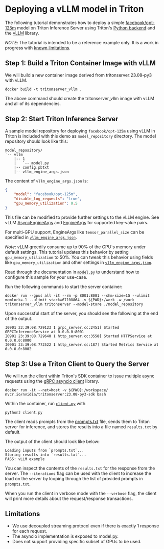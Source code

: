 <!--
# Copyright 2023, NVIDIA CORPORATION & AFFILIATES. All rights reserved.
#
# Redistribution and use in source and binary forms, with or without
# modification, are permitted provided that the following conditions
# are met:
#  * Redistributions of source code must retain the above copyright
#    notice, this list of conditions and the following disclaimer.
#  * Redistributions in binary form must reproduce the above copyright
#    notice, this list of conditions and the following disclaimer in the
#    documentation and/or other materials provided with the distribution.
#  * Neither the name of NVIDIA CORPORATION nor the names of its
#    contributors may be used to endorse or promote products derived
#    from this software without specific prior written permission.
#
# THIS SOFTWARE IS PROVIDED BY THE COPYRIGHT HOLDERS ``AS IS'' AND ANY
# EXPRESS OR IMPLIED WARRANTIES, INCLUDING, BUT NOT LIMITED TO, THE
# IMPLIED WARRANTIES OF MERCHANTABILITY AND FITNESS FOR A PARTICULAR
# PURPOSE ARE DISCLAIMED.  IN NO EVENT SHALL THE COPYRIGHT OWNER OR
# CONTRIBUTORS BE LIABLE FOR ANY DIRECT, INDIRECT, INCIDENTAL, SPECIAL,
# EXEMPLARY, OR CONSEQUENTIAL DAMAGES (INCLUDING, BUT NOT LIMITED TO,
# PROCUREMENT OF SUBSTITUTE GOODS OR SERVICES; LOSS OF USE, DATA, OR
# PROFITS; OR BUSINESS INTERRUPTION) HOWEVER CAUSED AND ON ANY THEORY
# OF LIABILITY, WHETHER IN CONTRACT, STRICT LIABILITY, OR TORT
# (INCLUDING NEGLIGENCE OR OTHERWISE) ARISING IN ANY WAY OUT OF THE USE
# OF THIS SOFTWARE, EVEN IF ADVISED OF THE POSSIBILITY OF SUCH DAMAGE.
-->


# Deploying a vLLM model in Triton

The following tutorial demonstrates how to deploy a simple
[facebook/opt-125m](https://huggingface.co/facebook/opt-125m) model on
Triton Inference Server using Triton's [Python backend](https://github.com/triton-inference-server/python_backend) and the
[vLLM](https://github.com/vllm-project/vllm) library.

*NOTE*: The tutorial is intended to be a reference example only. It is a work in progress with
[known limitations](#limitations).


## Step 1: Build a Triton Container Image with vLLM

We will build a new container image derived from tritonserver:23.08-py3 with vLLM.

```
docker build -t tritonserver_vllm .
```

The above command should create the tritonserver_vllm image with vLLM and all of its dependencies.


## Step 2: Start Triton Inference Server

A sample model repository for deploying `facebook/opt-125m` using vLLM in Triton is
included with this demo as `model_repository` directory.
The model repository should look like this:
```
model_repository/
`-- vllm
    |-- 1
    |   `-- model.py
    |-- config.pbtxt
    |-- vllm_engine_args.json
```

The content of `vllm_engine_args.json` is:

```json
{
    "model": "facebook/opt-125m",
    "disable_log_requests": "true",
    "gpu_memory_utilization": 0.5
}
```
This file can be modified to provide further settings to the vLLM engine. See vLLM
[AsyncEngineArgs](https://github.com/vllm-project/vllm/blob/32b6816e556f69f1672085a6267e8516bcb8e622/vllm/engine/arg_utils.py#L165)
and
[EngineArgs](https://github.com/vllm-project/vllm/blob/32b6816e556f69f1672085a6267e8516bcb8e622/vllm/engine/arg_utils.py#L11)
for supported key-value pairs.

For multi-GPU support, EngineArgs like `tensor_parallel_size` can be specified in [`vllm_engine_args.json`](model_repository/vllm/vllm_engine_args.json).

*Note*: vLLM greedily consume up to 90% of the GPU's memory under default settings.
This tutorial updates this behavior by setting `gpu_memory_utilization` to 50%.
You can tweak this behavior using fields like `gpu_memory_utilization` and other settings
in [`vllm_engine_args.json`](model_repository/vllm/vllm_engine_args.json).

Read through the documentation in [`model.py`](model_repository/vllm/1/model.py) to understand how
to configure this sample for your use-case.

Run the following commands to start the server container:

```
docker run --gpus all -it --rm -p 8001:8001 --shm-size=1G --ulimit memlock=-1 --ulimit stack=67108864 -v ${PWD}:/work -w /work tritonserver_vllm tritonserver --model-store ./model_repository
```

Upon successful start of the server, you should see the following at the end of the output.

```
I0901 23:39:08.729123 1 grpc_server.cc:2451] Started GRPCInferenceService at 0.0.0.0:8001
I0901 23:39:08.729640 1 http_server.cc:3558] Started HTTPService at 0.0.0.0:8000
I0901 23:39:08.772522 1 http_server.cc:187] Started Metrics Service at 0.0.0.0:8002
```

## Step 3: Use a Triton Client to Query the Server

We will run the client within Triton's SDK container to issue multiple async requests using the
[gRPC asyncio client](https://github.com/triton-inference-server/client/blob/main/src/python/library/tritonclient/grpc/aio/__init__.py)
library.

```
docker run -it --net=host -v ${PWD}:/workspace/ nvcr.io/nvidia/tritonserver:23.08-py3-sdk bash
```

Within the container, run [`client.py`](client.py) with:

```
python3 client.py
```

The client reads prompts from the [prompts.txt](prompts.txt) file, sends them to Triton server for
inference, and stores the results into a file named `results.txt` by default.

The output of the client should look like below:

```
Loading inputs from `prompts.txt`...
Storing results into `results.txt`...
PASS: vLLM example
```

You can inspect the contents of the `results.txt` for the response from the server. The `--iterations`
flag can be used with the client to increase the load on the server by looping through the list of
provided prompts in [`prompts.txt`](prompts.txt).

When you run the client in verbose mode with the `--verbose` flag, the client will print more details
about the request/response transactions.

## Limitations

- We use decoupled streaming protocol even if there is exactly 1 response for each request.
- The asyncio implementation is exposed to model.py.
- Does not support providing specific subset of GPUs to be used.
